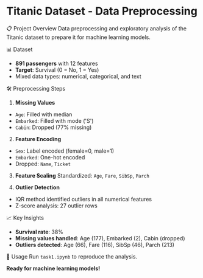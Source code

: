 # Titanic Dataset - Data Preprocessing

📋 Project Overview
Data preprocessing and exploratory analysis of the Titanic dataset to prepare it for machine learning models.

📊 Dataset
- **891 passengers** with 12 features
- **Target**: Survival (0 = No, 1 = Yes)
- Mixed data types: numerical, categorical, and text

🛠️ Preprocessing Steps

1. **Missing Values**
- `Age`: Filled with median
- `Embarked`: Filled with mode ('S') 
- `Cabin`: Dropped (77% missing)

2. **Feature Encoding**
- `Sex`: Label encoded (female=0, male=1)
- `Embarked`: One-hot encoded
- Dropped: `Name`, `Ticket`

3. **Feature Scaling**
Standardized: `Age`, `Fare`, `SibSp`, `Parch`

4. **Outlier Detection**
- IQR method identified outliers in all numerical features
- Z-score analysis: 27 outlier rows

📈 Key Insights
- **Survival rate**: 38%
- **Missing values handled**: Age (177), Embarked (2), Cabin (dropped)
- **Outliers detected**: Age (66), Fare (116), SibSp (46), Parch (213)

🚀 Usage
Run `task1.ipynb` to reproduce the analysis.

**Ready for machine learning models!**
